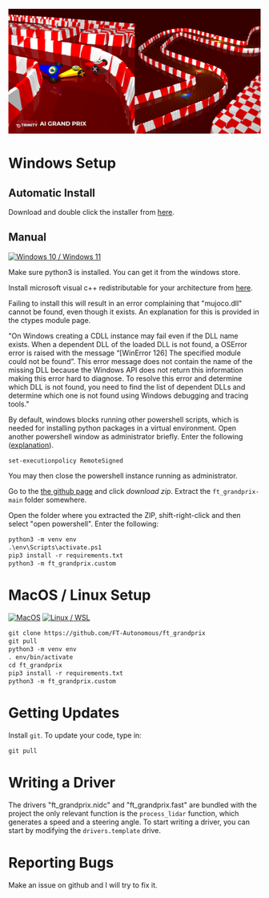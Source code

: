 ![an image of the simulator](images/ft_grandprix_volume_2.png)


# Windows Setup

## Automatic Install

Download and double click the installer from [here](https://github.com/FT-Autonomous/ft_grandprix/releases/download/v0.0.0-alpha/run_ft_grandprix.bat).

## Manual

[![Windows 10 / Windows 11](http://img.youtube.com/vi/-0va_8FHMhQ/0.jpg)](http://www.youtube.com/watch?v=-0va_8FHMhQ)

Make sure python3 is installed. You can get it from the windows store.

Install microsoft visual c++ redistributable for your architecture from [here](https://learn.microsoft.com/en-us/cpp/windows/latest-supported-vc-redist?view=msvc-170).

Failing to install this will result in an error complaining that "mujoco.dll" cannot be found, even though it exists.
An explanation for this is provided in the ctypes module page.

"On Windows creating a CDLL instance may fail even if the DLL name exists. When a dependent DLL of the loaded DLL is not found, a OSError error is raised with the message “[WinError 126] The specified module could not be found”.
This error message does not contain the name of the missing DLL because the Windows API does not return this information making this error hard to diagnose.
To resolve this error and determine which DLL is not found, you need to find the list of dependent DLLs and determine which one is not found using Windows debugging and tracing tools."

By default, windows blocks running other powershell scripts, which is needed for installing python packages in a virtual environment.
Open another powershell window as administrator briefly.
Enter the following ([explanation](https://stackoverflow.com/questions/1365081/virtualenv-in-powershell)).

```
set-executionpolicy RemoteSigned
```

You may then close the powershell instance running as administrator.

Go to the [the github page](https://github.com/FT-Autonomous/ft_grandprix) and click *download zip*.
Extract the `ft_grandprix-main` folder somewhere.

Open the folder where you extracted the ZIP, shift-right-click and
then select "open powershell". Enter the following:

```
python3 -m venv env
.\env\Scripts\activate.ps1
pip3 install -r requirements.txt
python3 -m ft_grandprix.custom
```

# MacOS / Linux Setup

[![MacOS](http://img.youtube.com/vi/jvQxtafER_U/0.jpg)](http://www.youtube.com/watch?v=jvQxtafER_U)
[![Linux / WSL](http://img.youtube.com/vi/RV46Vvxnug8/0.jpg)](http://www.youtube.com/watch?v=RV46Vvxnug8)

```
git clone https://github.com/FT-Autonomous/ft_grandprix
git pull
python3 -m venv env
. env/bin/activate
cd ft_grandprix
pip3 install -r requirements.txt
python3 -m ft_grandprix.custom
```

# Getting Updates

Install `git`. To update your code, type in:

```
git pull
```

# Writing a Driver

The drivers "ft_grandprix.nidc" and "ft_grandprix.fast" are bundled with the project the only relevant function is the `process_lidar` function, which generates a speed and a steering angle.
To start writing a driver, you can start by modifying the `drivers.template` drive.

# Reporting Bugs

Make an issue on github and I will try to fix it.
